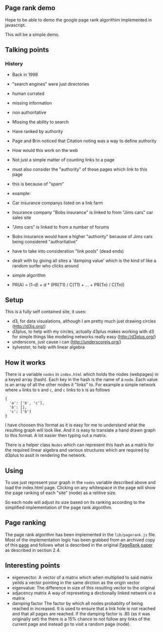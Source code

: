 ## Page rank demo

Hope to be able to demo the google page rank algorithim implemented in javascript.

This will be a simple demo.

## Talking points

### History
* Back in 1998
 * "search engines" were just directories
 * human currated
 * missing information
 * non authoritative
* Missing the ability to search
* Have ranked by authority

* Page and Brin noticed that Citation noting was a way to define authority
* How would this work on the web
* Not just a simple matter of counting links to a page
 * must also consider the "authority" of those pages which link to this page
 * this is because of "spam"
 * example:
  * Car insurance companys listed on a link farm
  * Insurance company "Bobs insurance" is linked to from "Jims cars" car sales site
  * "Jims cars" is linked to from a number of forums
  * Bobs insurance would have a higher "authority" because of Jims cars being considered "authoritative"

* have to take into consideration "link pools" (dead ends)
 * dealt with by giving all sites a 'damping value' which is the kind of like a random surfer who clicks around
* simple algorithm
 * PR(A) = (1-d) + d * (PR(T1) / C(T1) + ... + PR(Tn) / C(Tn))


## Setup

This is a fully self contained site, it uses:
* d3, for data visualations, although I am pretty much just drawing circles (http://d3js.org/)
* d3plus, to help with my circles, actually d3plus makes working with d3 for simple things like modeling networks really easy (http://d3plus.org/)
* underscore, just cause i can (http://underscorejs.org/)
* sylvester, to help with linear algebra

## How it works
There is a variable `nodes` in `index.html` which holds the nodes (webpages) in a keyed array (hash).  Each key in the hash is the name of a `node`. Each value is an array of all the other nodes it "links" to.  For example a simple network where `a` links to `b` and `c`, and `c` links to `b` is as follows

```
{
  'a': ['b', 'c'],
  'b': [],
  'c': ['b']
}
```
I have choosen this format as it is easy for me to understand what the resulting graph will look like.  And it is easy to translate a hand drawn graph to this format.  A lot easier then typing out a matrix.

There is a helper class `Nodes` which can represent this hash as a matrix for the required linear algebra and various structures which are required by d3plus to assit in rendering the network.

## Using

To use just represent your graph in the `nodes` variable described above and load the index.html page.  Clicking on any whitespace in the page will show the page ranking of each "site" (node) as a relitive size.

So each node will adjust its size based on its ranking according to the simplified implementation of the page rank algorithm.

## Page ranking

The page rank algorithm has been implemented in the `lib/pagerank.js` file.  Most of the implementation logic has been grabbed from an archived copy of this [page](http://williamcotton.com/pagerank-explained-with-javascript) and follows what is described in the original [PageRank paper](http://ilpubs.stanford.edu:8090/422/1/1999-66.pdf) as described in section 2.4.

## Interesting points

* eigenvector:
 A vector of a matrix which when multiplied to said matrix yeilds a vector pointing in the same dirction as the origin vector
* eigenvalue:
 The difference in size of this resulting vector to the original
* adjacency matrix
 A way of represeting a dirctionally linked network in a matrix
* damping factor
 The factor by which all nodes probablity of being reached in increased.  It is used to ensure that a link hole is not reached and that all pages are reached. If the damping factor is .85 (as it was originally set) the there is a 15% chance to not follow any links of the current page and instead go to visit a random page (node).
